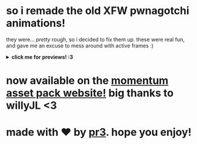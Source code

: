 <h1>so i remade the old XFW pwnagotchi animations!</h1>
<p>they were... <i>pretty</i> rough, so i decided to fix them up. these were real fun, and gave me an excuse to mess around with active frames :)</p>



<strong><details><summary>click me for previews! :3</summary></strong>

<h1>loop of some lil faces :D</h1>

https://github.com/user-attachments/assets/b88fcab1-e50e-4640-ac16-c7df5922ea91


<h1>plays when your flipper is happy. :D</h1>

![ezgif-4-cb8c650c68](https://github.com/user-attachments/assets/69615a40-22c1-47c1-987f-dfe96f730d03)

![ezgif-4-3228430671](https://github.com/user-attachments/assets/d55e2007-624c-439f-a0bd-461dfb9fe992)

<br>

<h1>neutral/okay... -_-</h1>

![ezgif-4-d838e2bee4](https://github.com/user-attachments/assets/aed6cd21-a86f-43ca-9e1a-c011ebc5a9a5)

![ezgif-4-cc433bbaa3](https://github.com/user-attachments/assets/3533725f-8be0-481b-9789-bb5550dca044)

<br>

<h1>sad. :c</h1>

![ezgif-4-25d3e27cce](https://github.com/user-attachments/assets/49c9e158-c0e4-4114-8e1f-ffc053921652)

![ezgif-4-caff81a828](https://github.com/user-attachments/assets/62836338-ea94-4d62-8a01-0edc6fa1f046)

</details>

<h1>now available on the <a href="https://momentum-fw.dev/asset-packs">momentum asset pack website!</a> big thanks to willyJL <3</h1>

<h1 align= "center">made with ❤️ by <a href="https://github.com/the1anonlypr3">pr3</a>. hope you enjoy!</h1>

